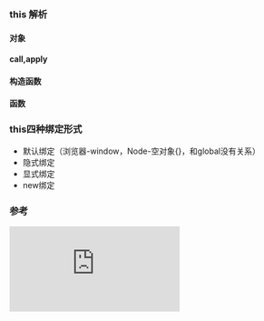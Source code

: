 ### this 解析  

#### 对象    
#### call,apply
#### 构造函数  
#### 函数 

### this四种绑定形式  
- 默认绑定（浏览器-window，Node-空对象{}，和global没有关系）  
- 隐式绑定  
- 显式绑定  
- new绑定  



### 参考  
![Nodejs中的this](https://www.cnblogs.com/pssp/p/5321506.html)